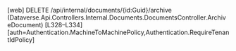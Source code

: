 [web] DELETE /api/internal/documents/{id:Guid}/archive  (Dataverse.Api.Controllers.Internal.Documents.DocumentsController.ArchiveDocument)  [L328–L334] [auth=Authentication.MachineToMachinePolicy,Authentication.RequireTenantIdPolicy]

